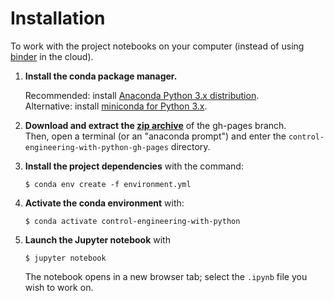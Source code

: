 Installation 
============

To work with the project notebooks on your computer (instead of using [binder](https://mybinder.org/) in the cloud).

 1. **Install the conda package manager.** 
 
    Recommended: install [Anaconda Python 3.x distribution](https://www.anaconda.com/distribution/).  
    Alternative: install [miniconda for Python 3.x](https://docs.conda.io/en/latest/miniconda.html).

 2. **Download and extract the [zip archive](https://github.com/boisgera/control-engineering-with-python/archive/refs/heads/gh-pages.zip)** 
    of the gh-pages branch.  
    Then, open a terminal (or an "anaconda prompt") and enter the `control-engineering-with-python-gh-pages` directory.
    
 3. **Install the project dependencies** with the command:
 
        $ conda env create -f environment.yml
        
 4. **Activate the conda environment** with:
 
        $ conda activate control-engineering-with-python
        
 5. **Launch the Jupyter notebook** with
 
        $ jupyter notebook
        
    The notebook opens in a new browser tab; select the `.ipynb` file you wish to work on.
    
    
